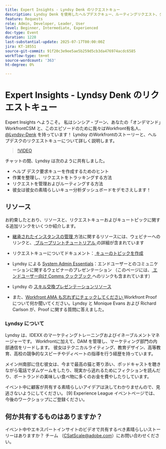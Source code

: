 ```yaml
---
title: Expert Insights - Lyndsy Denk のリクエストキュー
description: Lyndsy Denk を使用したヘルプデスクキュー、ルーティングリクエスト、ダッシュボードインサイトの構築に関するWorkfront エキスパートのヒント。
feature: Requests
role: Admin, Developer, Leader, User
level: Beginner, Intermediate, Experienced
doc-type: Event
duration: 1228
last-substantial-update: 2025-07-17T00:00:00Z
jira: KT-18551
source-git-commit: 91f20c3e9ee5ae5b259d5cb3da476974acdc6585
workflow-type: tm+mt
source-wordcount: '363'
ht-degree: 0%

---
```



# Expert Insights - Lyndsy Denk のリクエストキュー

Expert Insights へようこそ。  私はシンシア・ブーン、あなたの「オンデマンド」WorkfrontCSM と、このエピソードのために我々はWorkfront有名人、[@Lyndsy-Denk](https://experienceleaguecommunities.adobe.com/t5/user/viewprofilepage/user-id/17573167?profile.language=ja) を持っています！ Lyndsy のWorkfrontのストーリーと、ヘルプデスクのリクエストキューについて詳しく説明します。

>[!VIDEO](https://video.tv.adobe.com/v/3469290/?learn=on&enablevpops&captions=jpn)

チャットの間、Lyndsy は次のように共有しました。

* ヘルプ デスク要求キューを作成するためのヒント
* 作業を整理し、リクエストをトラッキングする方法
* リクエストを管理およびルーティングする方法
* 彼女は彼女の素晴らしいキュー分析ダッシュボードをデモさえします！

## リソース

お約束したとおり、リソースと、リクエストキューおよびキュートピックに関する追加リンクをいくつか紹介します。

* [ 継承されたインスタンスの管理 ](https://experienceleague.adobe.com/ja/docs/workfront-learn/tutorials-workfront/administration-and-setup/system-perfomance-and-maintenance/take-charge-of-an-existing-workfront-instance) 方法に関するリソースには、ウェビナーへのリンクと、[ ブループリントチュートリアル ](https://experienceleague.adobe.com/ja/docs/workfront-learn/tutorials-workfront/manage-work/request-queues/understand-request-queues) の詳細が含まれています

* リクエストキューについてドキュメント：[ キューのトピックを作成 ](https://experienceleague.adobe.com/ja/docs/workfront/using/manage-work/requests/create-and-manage-request-queues/create-queue-topics)

* Lyndsy による [System Admin Essentials](https://experienceleaguecommunities.adobe.com/t5/workfront-discussions/webinar-system-admin-essentials-communicating-with-end-users/td-p/606096?profile.language=ja)：エンドユーザーとのコミュニケーションに関するウェビナーのプレゼンテーション （このページには、[ エンドユーザー向け Comms クックブック ](https://experienceleaguecommunities.adobe.com/t5/workfront-blogs/introducing-the-end-user-communications-cookbook/ba-p/607439?profile.language=ja) へのリンクも含まれています）

* Lyndsy の [ スキル交換プレゼンテーションリソース ](https://experienceleaguecommunities.adobe.com/t5/workfront-discussions/event-follow-up-november-2024-skill-exchange-workfront-process/m-p/726841?profile.language=ja#M3642)

* また、[Workfront AMA も忘れずにチェックしてください ](https://experienceleaguecommunities.adobe.com/t5/workfront-events/workfront-ama-ask-me-anything-about-workfront-proof/ev-p/748798?profile.language=ja)Workfront Proofについて何か聞いてください。Lyndsy と Monique Evans および Richard Carlson が、Proof に関する質問に答えました。

### Lyndsy について

Lyndsy は、IDEXX のマーケティングトレーニングおよびイネーブルメントマネージャーです。 Workfrontに加えて、DAM を管理し、マーケティング部門の内部通信をリードします。 彼女はテクニカルライティング、教育デザイン、高等教育、高校の競争的なスピーチやディベートの指導を行う経歴を持っています。

メイン州南部に住む彼女は、今まで最高の猫と寄り添い、ポッドキャストを聴きながら電話でダムゲームをしたり、現実から逃れるためにフィクションを読んだり、ポートランドの美味しい食べ物に多くのお金を費やしたりしています。

イベント中に顧客が共有する素晴らしいアイデアは決してわかりませんので、見逃さないようにしてください。  [9] Experience League イベントページでは、今後のワークショップにご登録ください。

## 何か共有するものはありますか？

イベント中やエキスパートインサイトのビデオで共有するべき素晴らしいストーリーはありますか？ チーム （[CSatScale@adobe.com](mailto:CSatScale@adobe.com)）にお問い合わせください。


